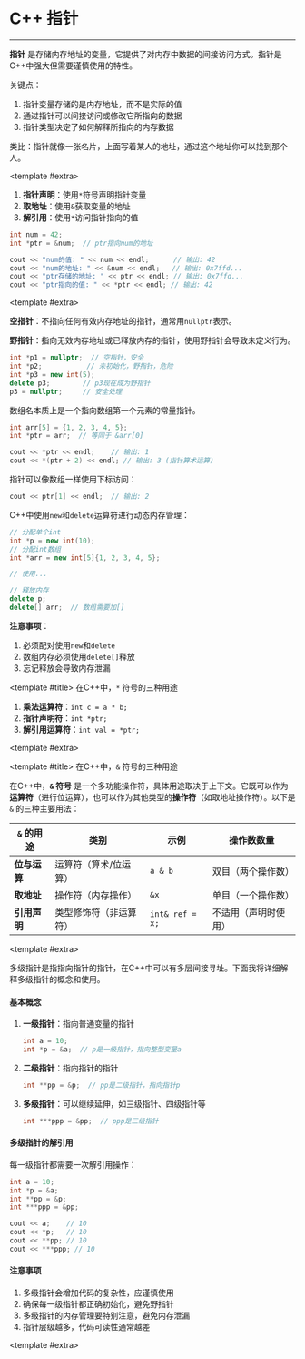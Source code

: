 # C++ 指针

---

<CCollapseGroup>

<CCollapse title="什么是指针？">

**指针** 是存储内存地址的变量，它提供了对内存中数据的间接访问方式。指针是C++中强大但需要谨慎使用的特性。

关键点：
1. 指针变量存储的是内存地址，而不是实际的值
2. 通过指针可以间接访问或修改它所指向的数据
3. 指针类型决定了如何解释所指向的内存数据

类比：指针就像一张名片，上面写着某人的地址，通过这个地址你可以找到那个人。

<template #extra>
    <CBadge text="核心概念" variant="outline" color="#ff4d4f" />
</template>
</CCollapse>

<CCollapse title="如何声明和使用指针？">

1. **指针声明**：使用`*`符号声明指针变量
2. **取地址**：使用`&`获取变量的地址
3. **解引用**：使用`*`访问指针指向的值

```cpp
int num = 42;
int *ptr = &num;  // ptr指向num的地址

cout << "num的值: " << num << endl;      // 输出: 42
cout << "num的地址: " << &num << endl;   // 输出: 0x7ffd...
cout << "ptr存储的地址: " << ptr << endl; // 输出: 0x7ffd...
cout << "ptr指向的值: " << *ptr << endl; // 输出: 42
```

<template #extra>
    <CBadge text="重点" variant="outline" color="#ff4d4f" />
</template>
</CCollapse>

<CCollapse title="什么是空指针和野指针？">

**空指针**：不指向任何有效内存地址的指针，通常用`nullptr`表示。

**野指针**：指向无效内存地址或已释放内存的指针，使用野指针会导致未定义行为。

```cpp
int *p1 = nullptr;  // 空指针，安全
int *p2;           // 未初始化，野指针，危险
int *p3 = new int(5);
delete p3;        // p3现在成为野指针
p3 = nullptr;     // 安全处理
```

</CCollapse>

<CCollapse title="指针和数组有什么关系？">

数组名本质上是一个指向数组第一个元素的常量指针。

```cpp
int arr[5] = {1, 2, 3, 4, 5};
int *ptr = arr;  // 等同于 &arr[0]

cout << *ptr << endl;    // 输出: 1
cout << *(ptr + 2) << endl; // 输出: 3 (指针算术运算)
```

指针可以像数组一样使用下标访问：
```cpp
cout << ptr[1] << endl;  // 输出: 2
```

</CCollapse>

<CCollapse title="什么是动态内存分配？">

C++中使用`new`和`delete`运算符进行动态内存管理：

```cpp
// 分配单个int
int *p = new int(10);  
// 分配int数组
int *arr = new int[5]{1, 2, 3, 4, 5};  

// 使用...

// 释放内存
delete p;      
delete[] arr;  // 数组需要加[]
```

**注意事项**：
1. 必须配对使用`new`和`delete`
2. 数组内存必须使用`delete[]`释放
3. 忘记释放会导致内存泄漏

</CCollapse>

<CCollapse>

<template #title>
    在C++中，<code>*</code> 符号的三种用途
</template>

1. **​乘法运算符**​​：`int c = a * b;`
2. **​指针声明符​**​：`int *ptr;`
3. **​解引用运算符**​​：`int val = *ptr;`

<template #extra>
    <CBadge text="总结" variant="outline" color="#b300dbff" />
</template>

</CCollapse>

<CCollapse>

<template #title>
    在C++中，<code>&</code> 符号的三种用途
</template>

在C++中，**`&` 符号** 是一个多功能操作符，具体用途取决于上下文。它既可以作为**运算符**（进行位运算），也可以作为其他类型的**操作符**（如取地址操作符）。以下是 `&` 的三种主要用法：

| **`&` 的用途** | **类别** | **示例** | **操作数数量** |
|----------------|---------|---------|---------------|
| **位与运算** | 运算符（算术/位运算） | `a & b` | 双目（两个操作数） |
| **取地址** | 操作符（内存操作） | `&x` | 单目（一个操作数） |
| **引用声明** | 类型修饰符（非运算符） | `int& ref = x;` | 不适用（声明时使用） |


<template #extra>
    <CBadge text="总结" variant="outline" color="#b300dbff" />
</template>

</CCollapse>

<CCollapse title="什么是多级指针？">

多级指针是指指向指针的指针，在C++中可以有多层间接寻址。下面我将详细解释多级指针的概念和使用。

#### 基本概念

1. **一级指针**：指向普通变量的指针
   ```cpp
   int a = 10;
   int *p = &a;  // p是一级指针，指向整型变量a
   ```

2. **二级指针**：指向指针的指针
   ```cpp
   int **pp = &p;  // pp是二级指针，指向指针p
   ```

3. **多级指针**：可以继续延伸，如三级指针、四级指针等
   ```cpp
   int ***ppp = &pp;  // ppp是三级指针
   ```

#### 多级指针的解引用

每一级指针都需要一次解引用操作：
```cpp
int a = 10;
int *p = &a;
int **pp = &p;
int ***ppp = &pp;

cout << a;    // 10
cout << *p;   // 10
cout << **pp; // 10
cout << ***ppp; // 10
```

#### 注意事项

1. 多级指针会增加代码的复杂性，应谨慎使用
2. 确保每一级指针都正确初始化，避免野指针
3. 多级指针的内存管理要特别注意，避免内存泄漏
4. 指针层级越多，代码可读性通常越差

<template #extra>
    <CBadge text="知道一下即可" variant="outline" color="#6456dcff" />
</template>
</CCollapse>

</CCollapseGroup>



